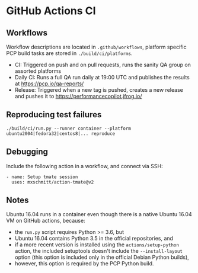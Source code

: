 # GitHub Actions CI

## Workflows
Workflow descriptions are located in `.github/workflows`, platform specific PCP build tasks are stored in `./build/ci/platforms`.

* CI: Triggered on push and on pull requests, runs the sanity QA group on assorted platforms
* Daily CI: Runs a full QA run daily at 19:00 UTC and publishes the results at https://pcp.io/qa-reports/
* Release: Triggered when a new tag is pushed, creates a new release and pushes it to https://performancecopilot.jfrog.io/

## Reproducing test failures
```
./build/ci/run.py --runner container --platform ubuntu2004|fedora32|centos8|... reproduce
```

## Debugging
Include the following action in a workflow, and connect via SSH:

```
- name: Setup tmate session
  uses: mxschmitt/action-tmate@v2
```

## Notes
Ubuntu 16.04 runs in a container even though there is a native Ubuntu 16.04 VM on GitHub actions, because:
* the `run.py` script requires Python >= 3.6, but
* Ubuntu 16.04 contains Python 3.5 in the official repositories, and
* if a more recent version is installed using the `actions/setup-python` action, the included setuptools doesn't include the `--install-layout` option (this option is included only in the official Debian Python builds),
* however, this option is required by the PCP Python build.
